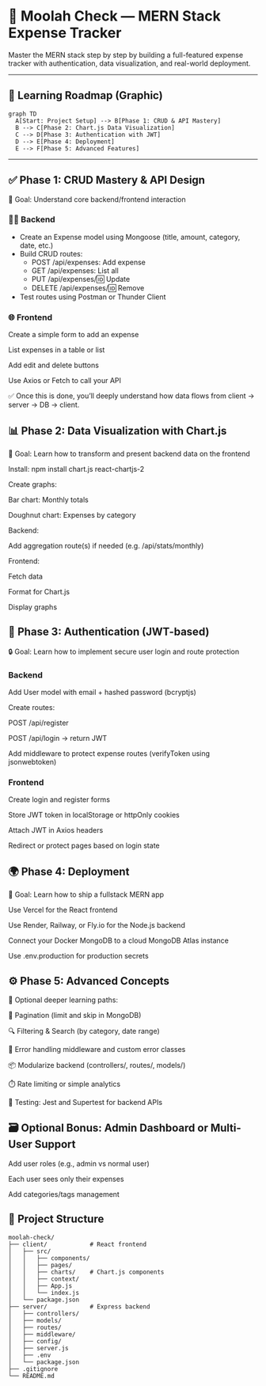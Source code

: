 # 💸 Moolah Check — MERN Stack Expense Tracker

Master the MERN stack step by step by building a full-featured expense tracker with authentication, data visualization, and real-world deployment.

---

## 🧭 Learning Roadmap (Graphic)

```mermaid
graph TD
  A[Start: Project Setup] --> B[Phase 1: CRUD & API Mastery]
  B --> C[Phase 2: Chart.js Data Visualization]
  C --> D[Phase 3: Authentication with JWT]
  D --> E[Phase 4: Deployment]
  E --> F[Phase 5: Advanced Features]
```
---

## ✅ Phase 1: CRUD Mastery & API Design
🔧 Goal: Understand core backend/frontend interaction

### 👨‍💻 Backend
- Create an Expense model using Mongoose (title, amount, category, date, etc.)
- Build CRUD routes:
    - POST /api/expenses: Add expense
    - GET /api/expenses: List all
    - PUT /api/expenses/:id: Update
    - DELETE /api/expenses/:id: Remove
- Test routes using Postman or Thunder Client

### 🌐 Frontend
 Create a simple form to add an expense

 List expenses in a table or list

 Add edit and delete buttons

 Use Axios or Fetch to call your API

✅ Once this is done, you’ll deeply understand how data flows from client → server → DB → client.

## 📊 Phase 2: Data Visualization with Chart.js
🎯 Goal: Learn how to transform and present backend data on the frontend

 Install: npm install chart.js react-chartjs-2

 Create graphs:

Bar chart: Monthly totals

Doughnut chart: Expenses by category

 Backend:

Add aggregation route(s) if needed (e.g. /api/stats/monthly)

 Frontend:

Fetch data

Format for Chart.js

Display graphs

## 🔐 Phase 3: Authentication (JWT-based)
🔒 Goal: Learn how to implement secure user login and route protection

### Backend
 Add User model with email + hashed password (bcryptjs)

 Create routes:

POST /api/register

POST /api/login → return JWT

 Add middleware to protect expense routes (verifyToken using jsonwebtoken)

### Frontend
 Create login and register forms

 Store JWT token in localStorage or httpOnly cookies

 Attach JWT in Axios headers

 Redirect or protect pages based on login state

## 🌍 Phase 4: Deployment
🚀 Goal: Learn how to ship a fullstack MERN app

 Use Vercel for the React frontend

 Use Render, Railway, or Fly.io for the Node.js backend

 Connect your Docker MongoDB to a cloud MongoDB Atlas instance

 Use .env.production for production secrets

## ⚙️ Phase 5: Advanced Concepts
🧠 Optional deeper learning paths:

🔁 Pagination (limit and skip in MongoDB)

🔍 Filtering & Search (by category, date range)

🧹 Error handling middleware and custom error classes

📦 Modularize backend (controllers/, routes/, models/)

⏱️ Rate limiting or simple analytics

🧪 Testing: Jest and Supertest for backend APIs

## 🗃️ Optional Bonus: Admin Dashboard or Multi-User Support
Add user roles (e.g., admin vs normal user)

Each user sees only their expenses

Add categories/tags management

## 📁 Project Structure

```text
moolah-check/
├── client/            # React frontend
│   ├── src/
│   │   ├── components/
│   │   ├── pages/
│   │   ├── charts/    # Chart.js components
│   │   ├── context/
│   │   ├── App.js
│   │   └── index.js
│   └── package.json
├── server/            # Express backend
│   ├── controllers/
│   ├── models/
│   ├── routes/
│   ├── middleware/
│   ├── config/
│   ├── server.js
│   ├── .env
│   └── package.json
├── .gitignore
└── README.md
